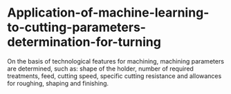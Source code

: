 # Application-of-machine-learning-to-cutting-parameters-determination-for-turning
On the basis of technological features for machining, machining parameters are determined, such as: shape of the holder, number of required treatments, feed, cutting speed, specific cutting resistance and allowances for roughing, shaping and finishing.
